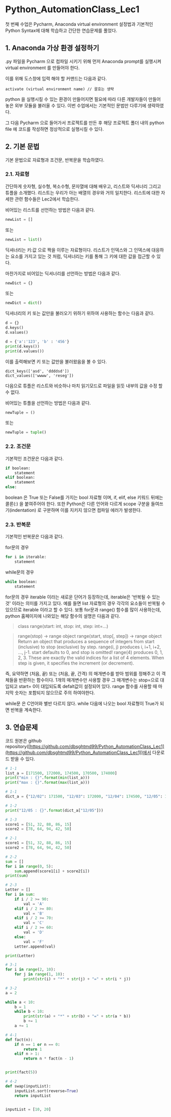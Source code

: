# Python_AutomationClass_Lec1

첫 번째 수업은 Pycharm, Anaconda virtual environment 설정법과 기본적인 Python Syntax에 대해 학습하고 간단한 연습문제를 풀었다.

## 1. Anaconda 가상 환경 설정하기
.py 파일을 Pycharm 으로 컴파일 시키기 위해 먼저 Anaconda prompt를 실행시켜 virtual environment 를 만들어야 한다.

이를 위해 도스창에 입력 해야 할 커맨드는 다음과 같다.

```
activate (virtual environment name) // 괄호는 생략
```

python 을 실행시킬 수 있는 환경이 만들어지면 필요에 따라 다른 개발자들이 만들어 놓은 외부 모듈을 불러올 수 있다. 이번 수업에서는 기본적인 문법만 다루기에 생략하였다.

그 다음  Pycharm 으로 들어가서 프로젝트를 만든 후 해당 프로젝트 폴더 내의 python file 에 코드를 작성하면 정상적으로 실행시킬 수 있다.

## 2. 기본 문법
기본 문법으로 자료형과 조건문, 반복문을 학습하였다.

### 2.1. 자료형
간단하게 숫자형, 실수형, 복소수형, 문자열에 대해 배우고, 리스트와 딕셔너리 그리고 튜플을 소개했다.
리스트는 우리가 아는 배열의 경우와 거의 일치한다. 리스트에 대한 자세한 관련 함수들은 Lec2에서 학습한다.

비어있는 리스트를 선언하는 방법은 다음과 같다. 
```python
newList = []
```
또는 
```python
newList = list()
```

딕셔너리는 키:값 으로 짝을 이루는 자료형이다. 리스트가 인덱스와 그 인덱스에 대응하는 요소를 가지고 있는 것 처럼,  딕셔너리는 키를 통해 그 키에 대한 값을 접근할 수 있다.

마찬가지로 비어있는 딕셔너리를 선언하는 방법은 다음과 같다. 
```python
newDict = {}
```
또는 
```python
newDict = dict()
```

딕셔너리의 키 또는 값만을 불러오기 위하기 위하여 사용하는 함수는 다음과 같다.
```python
d = {}
d.keys()
d.values()
```
```python
d = {'a':'123', 'b' : '456'}
print(d.keys())
print(d.values())
```
이를 출력해보면 키 또는 값만을 불러왔음을 볼 수 있다.
```
dict_keys(['asd', 'ddddsd'])
dict_values(['wwww', 'reseg'])
```
다음으로 튜플은 리스트와 비슷하나 마치 읽기모드로 파일을 읽듯 내부의 값을 수정 할 수 없다.

비어있는 튜플을 선언하는 방법은 다음과 같다. 
```python
newTuple = ()
```
또는 
```python
newTuple = tuple()
```
### 2.2. 조건문
기본적인 조건문은 다음과 같다.
```python
if boolean:
    statement
elif boolean:
    statement
else:
```
boolean 은 True 또는 False를 가지는 bool 자료형 이며, if, elif, else 키워드 뒤에는 콜론(:) 을 붙여주어야 한다. 또한 Python은 다른 언어와 다르게 scope 구분을 들여쓰기(indentation) 로 구분하며 이를 지키지 않으면 컴파일 에러가 발생한다.

### 2.3. 반복문
기본적인 반복문은 다음과 같다.

for문의 경우
```python
for i in iterable:
    statement
```

while문의 경우
```Python
while boolean:
    statement
```
for문의 경우 iterable 이라는 새로운 단어가 등장하는데, iterable은 '반복될 수 있는 것' 이라는 의미를 가지고 있다. 예를 들면 list 자료형의 경우 각각의 요소들이 반복될 수 있으므로 iterable 이라고 할 수 있다.
보통 for문과 range() 함수를 많이 사용하는데, python 홈페이지에 나와있는 해당 함수의 설명은 다음과 같다.

> class range(start: int, stop: int, step: int=...)

> range(stop) -> range object range(start, stop[, step]) -> range object
Return an object that produces a sequence of integers from start (inclusive) to stop (exclusive) by step. range(i, j) produces i, i+1, i+2, ..., j-1. start defaults to 0, and stop is omitted! range(4) produces 0, 1, 2, 3. These are exactly the valid indices for a list of 4 elements. When step is given, it specifies the increment (or decrement).

즉, 요약하면 (처음, 끝) 또는 (처음, 끝, 간격) 의 매개변수를 받아 범위를 정해주고 이 객체들을 반환하는 함수이다. 1개의 매개변수만 사용할 경우 그 매개변수는 stop=으로 대입되고 start= 0이 대입되도록 defalt값이 설정되어 있다.
range 함수를 사용할 때 마지막 숫자는 포함되지 않으므로 주의 하여야한다.

while문 은 C언어와 별반 다르지 않다. while 다음에 나오는 bool 자료형이 True가 되면 반복을 계속한다.

## 3. 연습문제
코드 원본은 github repository([https://github.com/dbsghtmd99/Python_AutomationClass_Lec1](https://github.com/dbsghtmd99/Python_AutomationClass_Lec1))에서 다운로드 받을 수 있다.

```python
# 1-1
list_a = [171500, 172000, 174500, 170500, 174000]
print("min : {}".format(min(list_a)))
print("max : {}".format(max(list_a)))
```

```python
# 1-1
dict_a = {"12/02": 171500, "12/03": 172000, "12/04": 174500, "12/05": 170500, "12/06": 174000}

```

```python
# 1-2
print("12/05 : {}".format(dict_a["12/05"]))
```

```python
# 1-3
score1 = [51, 32, 88, 86, 15]
score2 = [78, 64, 94, 42, 50]
```

```python
# 2-1
score1 = [51, 32, 88, 86, 15]
score2 = [78, 64, 94, 42, 50]
```

```python
# 2-2
sum = []
for i in range(0, 5):
    sum.append(score1[i] + score2[i])
print(sum)
```

```python
# 2-3
Letter = []
for i in sum:
    if i / 2 >= 90:
        val = 'A'
    elif i / 2 >= 80:
        val = 'B'
    elif i / 2 >= 70:
        val = 'C'
    elif i / 2 >= 60:
        val = 'D'
    else:
        val = 'F'
    Letter.append(val)

print(Letter)
```

```python
# 3-1
for i in range(2, 10):
    for j in range(1, 10):
        print(str(i) + "*" + str(j) + "=" + str(i * j))
```

```python
# 3-2
a = 2

while a < 10:
    b = 1
    while b < 10:
        print(str(a) + "*" + str(b) + "=" + str(a * b))
        b += 1
    a += 1
```

```python
# 4-1
def fact(n):
    if n == 1 or n == 0:
        return 1
    elif n > 1:
        return n * fact(n - 1)


print(fact(5))
```

```python
# 4-2
def swap(inputList):
    inputList.sort(reverse=True)
    return inputList


inputList = [10, 20]
```


